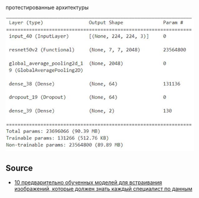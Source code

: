 протестированные архитектуры


![](https://raw.githubusercontent.com/unton3ton/my-check-for-a-result-from-an-ai-article/main/pretrainedstegaanalyzator/architeks/ResNet50V2.JPG)


## Source

* [10 предварительно обученных моделей для встраивания изображений, которые должен знать каждый специалист по данным](https://vc.ru/u/1389654-machine-learning/678485-10-predvaritelno-obuchennyh-modeley-dlya-vstraivaniya-izobrazheniy-kotorye-dolzhen-znat-kazhdyy-specialist-po-dannym)
